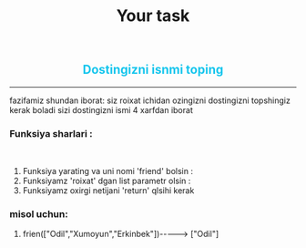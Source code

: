 <div align="center">
  <h1 style="color : orange: font- weight: 700; ">Your task</h1>
</div>

<br>


<h2 align="center" style="color: #18c6ed;">Dostingizni isnmi toping </h2>

___
fazifamiz shundan iborat:
siz roixat ichidan ozingizni dostingizni topshingiz kerak boladi sizi dostingizni ismi
4 xarfdan iborat

### **Funksiya sharlari** :
<br>


1. Funksiya yarating va uni nomi 'friend' bolsin :
2. Funksiyamz 'roixat'  dgan list parametr olsin :
3. Funksiyamz oxirgi netijani 'return' qlsihi kerak

### **misol uchun:**
1.  frien(["Odil","Xumoyun","Erkinbek"])-----> ["Odil"]